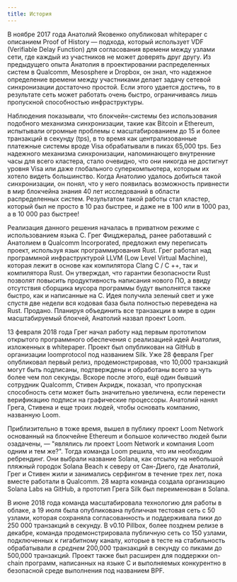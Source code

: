 ```yaml
---
title: История
---
```


В ноябре 2017 года Анатолий Яковенко опубликовал whitepaper с описанием Proof of History — подхода, который использует VDF (Verifiable Delay Function) для согласования времени между узлами сети, где каждый из участников не может доверять друг другу. Из предыдущего опыта Анатолия в проектировании распределенных систем в Qualcomm, Mesosphere и Dropbox, он знал, что надежное определение времени между участниками делает задачу сетевой синхронизации достаточно простой. Если этого удается достичь, то в результате сеть может работать очень быстро, ограничиваясь лишь пропускной способностью инфраструктуры.

Наблюдения показывали, что блокчейн-системы без использования подобного механизма синхронизации, такие как Bitcoin и Ethereum, испытывали огромные проблемы с масштабированием до 15 и более транзакций в секунду (tps), в то время как централизованные платежные системы вроде Visa обрабатывали в пиках 65,000 tps. Без надежного механизма синхронизации, напоминающего внутренние часы для всего кластера, стало очевидно, что они никогда не достигнут уровня Visa или даже глобального суперкомпьютера, которым их хотело видеть большинство. Когда Анатолию удалось добиться такой синхронизации, он понял, что у него появилась возможность привнести в мир блокчейна знания 40 лет исследований в области распределенных систем. Результатом такой работы стал кластер, который был не просто в 10 раз быстрее, и даже не в 100 или в 1000 раз, а в 10 000 раз быстрее!

Реализация данного решения началась в приватном режиме с использованием языка C. Грег Фицджеральд, ранее работавший с Анатолием в Qualcomm Incorporated, предложил ему переписать проект, используя язык программирования Rust. Грег работал над программной инфраструктурой LLVM (Low Level Virtual Machine), которая лежит в основе как компилятора Clang C / C ++, так и компилятора Rust. Он утверждал, что гарантии безопасности Rust позволят повысить продуктивность написания нового ПО, a ввиду отсутствия сборщика мусора программы будут выполнятся также быстро, как и написанные на C. Идея получила зеленый свет и уже спустя две недели вся кодовая база была полностью переведена на Rust. Продано. Планируя объединить все транзакции в мире в один масштабируемый блокчей, Анатолий назвал проект Loom.

13 февраля 2018 года Грег начал работу над первым прототипом открытого программного обеспечения с реализацией идей Анатолия, изложенных в whitepaper. Проект был опубликован на GitHub в организации loomprotocol под названием Silk. Уже 28 февраля Грег опубликовал первый релиз, продемонстрировав, что 10,000 транзакций могут быть подписаны, подтверждены и обработаны всего за чуть более чем пол секунды. Вскоре после этого, ещё один бывший сотрудник Qualcomm, Стивен Акридж, показал, что пропускная способность сети может быть значительно увеличена, если перенести верификацию подписи на графические процессоры. Анатолий нанял Грега, Стивена и еще троих людей, чтобы основать компанию, названную Loom.

Приблизительно в тоже время, вышел в публику проект Loom Network основанный на блокчейне Ethereum и большое количество людей были озадачены, — "являлись ли проект Loom Network и компания Loom одним и тем же?". Тогда команда Loom решила, что им необходим ребрендинг. Они выбрали название Solana, как отсылку на небольшой пляжный городок Solana Beach к северу от Сан-Диего, где Анатолий, Грег и Стивен жили и занимались серфингом в течение трех лет, пока вместе работали в Qualcomm. 28 марта команда создала организацию Solana Labs на GitHub, а прототип Грега Silk был переименован в Solana.

В июне 2018 года команда масштабировала технологию для работы в облаке, а 19 июля была опубликована публичная тестовая сеть с 50 узлами, которая сохраняла согласованность и поддерживала пики до 250 000 транзакций в секунду. В v0.10 Pillbox, более позднем релизе в декабре, команда продемонстрировала публичную сеть со 150 узлами, подключенных к гигабитному каналу, которые в тесте на стабильность обрабатывали _в среднем_ 200,000 транзакций в секунду со пиками до 500,000 транзакций. Проект также был расширен для поддержки on-chain программ, написанных на языке C и выполняемых конкурентно в безопасной среде выполнения под названием BPF.
